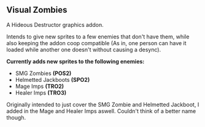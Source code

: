 ## Visual Zombies
A Hideous Destructor graphics addon.

Intends to give new sprites to a few enemies that don't have them, while also keeping the addon coop compatible (As in, one person can have it loaded while another one doesn't without causing a desync).

**Currently adds new sprites to the following enemies:**
*  SMG Zombies **(POS2)**
*  Helmetted Jackboots **(SPO2)**
*  Mage Imps **(TRO2)**
*  Healer Imps  **(TRO3)**
  
Originally intended to just cover the SMG Zombie and Helmetted Jackboot, I added in the Mage and Healer Imps aswell. Couldn't think of a better name though.
